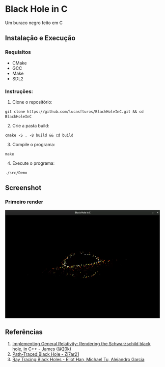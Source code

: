 # Black Hole in C

Um buraco negro feito em C

## Instalação e Execução

### Requisitos

-   CMake
-   GCC
-   Make
-   SDL2

### Instruções:

1. Clone o repositório:

```
git clone https://github.com/lucasfturos/BlackHoleInC.git && cd BlackHoleInC
```

2. Crie a pasta build:

```
cmake -S . -B build && cd build
```

3. Compile o programa:

```
make
```

4. Execute o programa:

```
./src/Demo
```

## Screenshot

### Primeiro render

![](/screenshot/out1.gif)

## Referências

1. [Implementing General Relativity: Rendering the Schwarzschild black hole, in C++ - James (@20k)](https://20k.github.io/c++/2024/05/31/schwarzschild.html)
2. [Path-Traced Black Hole - Zi7ar21](https://www.shadertoy.com/view/7tS3DW)
3. [Ray Tracing Black Holes - Eliot Han, Michael Tu, Alejandro Garcia](https://eliot1019.github.io/Black-Hole-Raytracer/)

